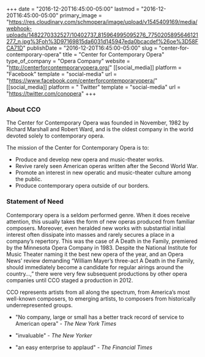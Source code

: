 +++
date = "2016-12-20T16:45:00-05:00"
lastmod = "2016-12-20T16:45:00-05:00"
primary_image = "https://res.cloudinary.com/schmopera/image/upload/v1545409169/media/webhook-uploads/1482270332527/10402737_815964995095276_7750205895646121277_n.jpg%3Foh%3D97169815da6031d145947eda0bcacdef%26oe%3D58FCA71D"
publishDate = "2016-12-20T16:45:00-05:00"
slug = "center-for-contemporary-opera"
title = "Center for Contemporary Opera"
type_of_company = "Opera Company"
website = "http://centerforcontemporaryopera.org/"
[[social_media]]
platform = "Facebook"
template = "social-media"
url = "https://www.facebook.com/centerforcontemporaryopera/"
[[social_media]]
platform = " Twitter"
template = "social-media"
url = "https://twitter.com/conopera"
+++

### About CCO

The Center for Contemporary Opera was founded in November, 1982 by Richard Marshall and Robert Ward, and is the oldest company in the world devoted solely to contemporary opera.

The mission of the Center for Contemporary Opera is to:

- Produce and develop new opera and music-theater works.
- Revive rarely seen American operas written after the Second World War.
- Promote an interest in new operatic and music-theater culture among the public.
- Produce contemporary opera outside of our borders.

### Statement of Need

Contemporary opera is a seldom performed genre. When it does receive attention, this usually takes the form of new operas produced from familiar composers. Moreover, even heralded new works with substantial initial interest often dissipate into masses and rarely secures a place in a company’s repertory. This was the case of A Death in the Family, premiered by the Minnesota Opera Company in 1983. Despite the National Institute for Music Theater naming it the best new opera of the year, and an Opera News’ review demanding “William Mayer’s three-act A Death in the Family, should immediately become a candidate for regular airings around the country…,” there were very few subsequent productions by other opera companies until CCO staged a production in 2012.

CCO represents artists from all along the spectrum, from America’s most well-known composers, to emerging artists, to composers from historically underrepresented groups.

- "No company, large or small has a better track record of service to American opera" - *The New York Times*

- "invaluable" - *The New Yorker*

- "an easy enterprise to applaud" - *The Financial Times*
